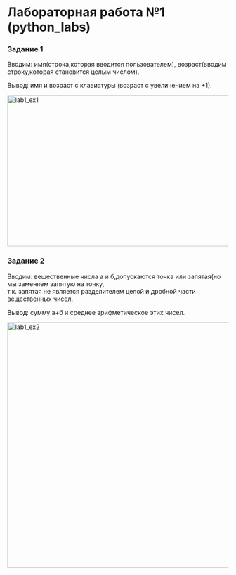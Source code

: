 <h1>Лабораторная работа №1 (python_labs)</h1>
<h3><p>Задание 1</p></h3>
<p>Вводим: имя(строка,которая вводится пользователем), возраст(вводим строку,которая становится целым числом).</p>
<p>Вывод: имя и возраст с клавиатуры (возраст с увеличением на +1).</p>
<img width="1093" height="344" alt="lab1_ex1" src="https://github.com/user-attachments/assets/cf58cc99-5efa-415b-9b4d-d00c573be714" />
<h3><p>Задание 2</p></h3>
<p>Вводим: вещественные числа а и б,допускаются точка или запятая(но мы заменяем запятую на точку,<br>
  т.к. запятая не является разделителем целой и дробной части вещественных чисел.</p>
<p>Вывод:  сумму а+б и среднее арифметическое этих чисел.</p>
<img width="1226" height="559" alt="lab1_ex2" src="https://github.com/user-attachments/assets/62526810-712e-4c88-a436-4e0afec5ea1d" />


